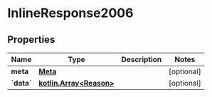 # InlineResponse2006

## Properties
Name | Type | Description | Notes
------------ | ------------- | ------------- | -------------
**meta** | [**Meta**](Meta.md) |  |  [optional]
**&#x60;data&#x60;** | [**kotlin.Array&lt;Reason&gt;**](Reason.md) |  |  [optional]
